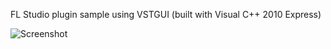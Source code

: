 FL Studio plugin sample using VSTGUI (built with Visual C++ 2010 Express)

![Screenshot](https://raw.github.com/fukuroder/fl_vstgui_sample/master/screenshot.png)
